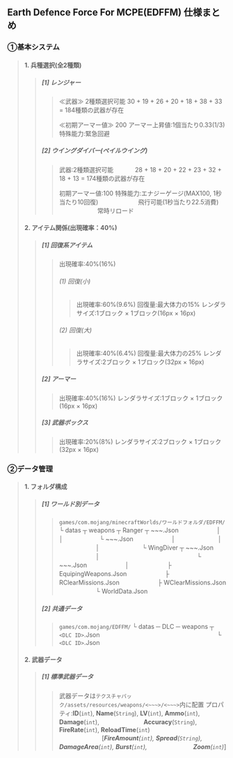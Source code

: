 ## Earth Defence Force For MCPE(EDFFM) 仕様まとめ
### ①基本システム
> #### 1. 兵種選択(全2種類)
> > ##### [1] レンジャー
> > > ≪武器≫
> > > 2種類選択可能
> > > 30 + 19 + 26 + 20 + 18 + 38 + 33 = 184種類の武器が存在
> > > 
> > > ≪初期アーマー値≫
> > > 200
> > > アーマー上昇値:1個当たり0.33(1/3)
> > > 特殊能力:緊急回避
> > > 
> > ##### [2] ウイングダイバー(ペイルウイング)
> > 
> > > 武器:2種類選択可能
> > > 　　　 28 + 18 + 20 + 22 + 23 + 32 + 18 + 13 = 174種類の武器が存在
> > > 
> > > 初期アーマー値:100
> > > 特殊能力:エナジーゲージ(MAX100, 1秒当たり10回復)
> > > 　　　　　　 飛行可能(1秒当たり22.5消費)
> > > 　　　　　　 常時リロード
> #### 2. アイテム関係(出現確率：40%)
> 
> > ##### [1] 回復系アイテム
> > 
> > > 出現確率:40%(16%)
> > > ###### (1) 回復(小)
> > > 
> > > > 出現確率:60%(9.6%)
> > > > 回復量:最大体力の15%
> > > > レンダラサイズ:1ブロック × 1ブロック(16px × 16px)
> > > ###### (2) 回復(大)
> > > 
> > > > 出現確率:40%(6.4%)
> > > > 回復量:最大体力の25%
> > > > レンダラサイズ:2ブロック × 1ブロック(32px × 16px)
> > ##### [2] アーマー
> > 
> > > 出現確率:40%(16%)
> > > レンダラサイズ:1ブロック × 1ブロック(16px × 16px)
> > ##### [3] 武器ボックス
> > 
> > > 出現確率:20%(8%)
> > > レンダラサイズ:2ブロック × 1ブロック(32px × 16px)
### ②データ管理

> #### 1. フォルダ構成
> 
> > ##### [1] ワールド別データ
> > 
> > > `games/com.mojang/minecraftWorlds/ワールドフォルダ/EDFFM/`
> > > └ datas ┬ weapons ┬ Ranger ┬ ~~~.Json
> > > 　　　　　　│　　　　　　　│　　　　　　└ ~~~.Json
> > > 　　　　　　│　　　　　　　│
> > > 　　　　　　│　　　　　　　└ WingDiver ┬ ~~~.Json
> > > 　　　　　　│　　　　　　　　　　　　　　　　└ ~~~.Json
> > > 　　　　　　│
> > > 　　　　　　├ EquipingWeapons.Json
> > > 　　　　　　├ RClearMissions.Json
> > > 　　　　　　├ WClearMissions.Json
> > > 　　　　　　└ WorldData.Json
> > ##### [2] 共通データ
> > 
> > > `games/com.mojang/EDFFM/`
> > > └ datas ─ DLC ─ weapons ┬ `<DLC ID>`.Json
> > > 　　　　　　　　　　　　　　　　　　　└ `<DLC ID>`.Json
> #### 2. 武器データ
> 
> > ##### [1] 標準武器データ
> > 
> > > 武器データは`テクスチャパック/assets/resources/weapons/<~~~>/<~~~>`内に配置
> > > プロパティ:**ID**(`int`), **Name**(`String`), **LV**(`int`), **Ammo**(`int`), **Damage**(`int`),
> > > 　　　　　　　**Accuracy**(`String`), **FireRate**(`int`), **ReloadTime**(`int`)
> > > 　　　　　　　[_**FireAmount**(`int`), **Spread**(`String`), **DamageArea**(`int`), **Burst**(`int`),_
> > > 　　　　　　　 _**Zoom**(`int`)_]